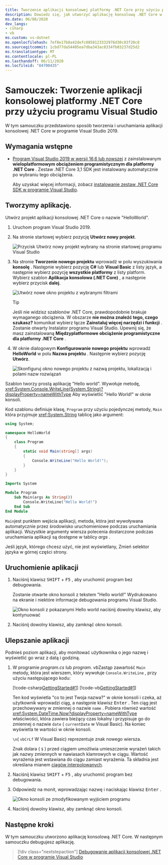 ```yaml
---
title: Tworzenie aplikacji konsolowej platformy .NET Core przy użyciu programu Visual Studio
description: Dowiedz się, jak utworzyć aplikację konsolową .NET Core w języku C# lub Visual Basic przy użyciu programu Visual Studio.
ms.date: 06/08/2020
dev_langs:
- csharp
- vb
ms.custom: vs-dotnet
ms.openlocfilehash: 7ef8e17b8a42defc0858123332976d30c83f20c8
ms.sourcegitcommit: 1cbd77da54405ea7dba343ac0334fb03237d25d2
ms.translationtype: MT
ms.contentlocale: pl-PL
ms.lasthandoff: 06/11/2020
ms.locfileid: "84700435"
---
```

# <a name="tutorial-create-a-net-core-console-application-using-visual-studio"></a>Samouczek: Tworzenie aplikacji konsolowej platformy .NET Core przy użyciu programu Visual Studio

W tym samouczku przedstawiono sposób tworzenia i uruchamiania aplikacji konsolowej .NET Core w programie Visual Studio 2019.

## <a name="prerequisites"></a>Wymagania wstępne

- [Program Visual Studio 2019 w wersji 16,6 lub nowszej](https://visualstudio.microsoft.com/downloads/?utm_medium=microsoft&utm_source=docs.microsoft.com&utm_campaign=inline+link&utm_content=download+vs2019) z zainstalowanym **wieloplatformowym obciążeniem programistycznym dla platformy .NET Core** . Zestaw .NET Core 3,1 SDK jest instalowany automatycznie po wybraniu tego obciążenia.

  Aby uzyskać więcej informacji, zobacz [instalowanie zestaw .NET Core SDK w programie Visual Studio](../install/sdk.md?pivots=os-windows#install-with-visual-studio).

## <a name="create-the-app"></a>Tworzymy aplikację.

Utwórz projekt aplikacji konsolowej .NET Core o nazwie "HelloWorld".

1. Uruchom program Visual Studio 2019.

1. Na stronie startowej wybierz pozycję **Utwórz nowy projekt**.

   ![Przycisk Utwórz nowy projekt wybrany na stronie startowej programu Visual Studio](./media/with-visual-studio/start-window.png)

1. Na stronie **Tworzenie nowego projektu** wprowadź w polu wyszukiwania **konsolę** . Następnie wybierz pozycję **C#** lub **Visual Basic** z listy język, a następnie wybierz pozycję **wszystkie platformy** z listy platform. Wybierz szablon **Aplikacja konsolowa (.NET Core)** , a następnie wybierz przycisk **dalej**.

   ![Utwórz nowe okno projektu z wybranymi filtrami](./media/with-visual-studio/create-new-project.png)

   > [!TIP]
   > Jeśli nie widzisz szablonów .NET Core, prawdopodobnie brakuje wymaganego obciążenia. W obszarze **nie można znaleźć tego, czego szukasz?** komunikat wybierz łącze **Zainstaluj więcej narzędzi i funkcji** . Zostanie otwarty Instalator programu Visual Studio. Upewnij się, że masz zainstalowaną **Międzyplatformowe obciążenie programistyczne dla platformy .NET Core** .

1. W oknie dialogowym **Konfigurowanie nowego projektu** wprowadź **HelloWorld** w polu **Nazwa projektu** . Następnie wybierz pozycję **Utwórz**.

   ![Skonfiguruj okno nowego projektu z nazwą projektu, lokalizacją i polami nazw rozwiązań](./media/with-visual-studio/configure-new-project.png)

Szablon tworzy prostą aplikację "Hello world". Wywołuje metodę, <xref:System.Console.WriteLine(System.String)?displayProperty=nameWithType> Aby wyświetlić "Hello World!" w oknie konsoli.

Kod szablonu definiuje klasę, `Program` przy użyciu pojedynczej metody, `Main` która przyjmuje <xref:System.String> tablicę jako argument:

```csharp
using System;

namespace HelloWorld
{
    class Program
    {
        static void Main(string[] args)
        {
            Console.WriteLine("Hello World!");
        }
    }
}
```

```vb
Imports System

Module Program
    Sub Main(args As String())
        Console.WriteLine("Hello World!")
    End Sub
End Module
```

`Main`jest punktem wejścia aplikacji, metoda, która jest wywoływana automatycznie przez środowisko uruchomieniowe podczas uruchamiania aplikacji. Wszystkie argumenty wiersza polecenia dostarczone podczas uruchamiania aplikacji są dostępne w tablicy *args* .

Jeśli język, którego chcesz użyć, nie jest wyświetlany, Zmień selektor języka w górnej części strony.

## <a name="run-the-app"></a>Uruchomienie aplikacji

1. Naciśnij klawisz <kbd>SHIFT</kbd> + <kbd>F5</kbd> , aby uruchomić program bez debugowania.

   Zostanie otwarte okno konsoli z tekstem "Hello world!" Wydrukowano na ekranie i niektóre informacje debugowania programu Visual Studio.

   ![Okno konsoli z pokazanymi Hello world naciśnij dowolny klawisz, aby kontynuować](./media/with-visual-studio/hello-world-console.png)

1. Naciśnij dowolny klawisz, aby zamknąć okno konsoli.

## <a name="enhance-the-app"></a>Ulepszanie aplikacji

Podnieś poziom aplikacji, aby monitować użytkownika o jego nazwę i wyświetlić go wraz z datą i godziną.

1. W programie *program.cs* lub *program. vb*Zastąp zawartość `Main` metody, która jest wierszem, który wywołuje `Console.WriteLine` , przy użyciu następującego kodu:

   [!code-csharp[GettingStarted#1](./snippets/with-visual-studio/csharp/Program.cs#1)]
   [!code-vb[GettingStarted#1](./snippets/with-visual-studio/vb/Program.vb#1)]

   Ten kod wyświetla "co to jest Twoja nazwa?" w oknie konsoli i czeka, aż użytkownik wprowadzi ciąg, a następnie klawisz <kbd>Enter</kbd> . Ten ciąg jest przechowywany w zmiennej o nazwie `name` . Pobiera również wartość <xref:System.DateTime.Now?displayProperty=nameWithType> właściwości, która zawiera bieżący czas lokalny i przypisuje go do zmiennej o nazwie `date` ( `currentDate` w Visual Basic). Na koniec wyświetla te wartości w oknie konsoli.

   `\n`( `vbCrLf` W Visual Basic) reprezentuje znak nowego wiersza.

   Znak dolara ( `$` ) przed ciągiem umożliwia umieszczenie wyrażeń takich jak nazwy zmiennych w nawiasach klamrowych w ciągu. Wartość wyrażenia jest wstawiana do ciągu zamiast wyrażenia. Ta składnia jest określana mianem [ciągów interpolowanych](../../csharp/language-reference/tokens/interpolated.md).

1. Naciśnij klawisz <kbd>SHIFT</kbd> + <kbd>F5</kbd> , aby uruchomić program bez debugowania.

1. Odpowiedz na monit, wprowadzając nazwę i naciskając klawisz <kbd>Enter</kbd> .

   ![Okno konsoli ze zmodyfikowanym wyjściem programu](./media/with-visual-studio/hello-world-update.png)

1. Naciśnij dowolny klawisz, aby zamknąć okno konsoli.

## <a name="next-steps"></a>Następne kroki

W tym samouczku utworzono aplikację konsolową .NET Core. W następnym samouczku debugujesz aplikację.

> [!div class="nextstepaction"]
> [Debugowanie aplikacji konsolowej .NET Core w programie Visual Studio](debugging-with-visual-studio.md)
